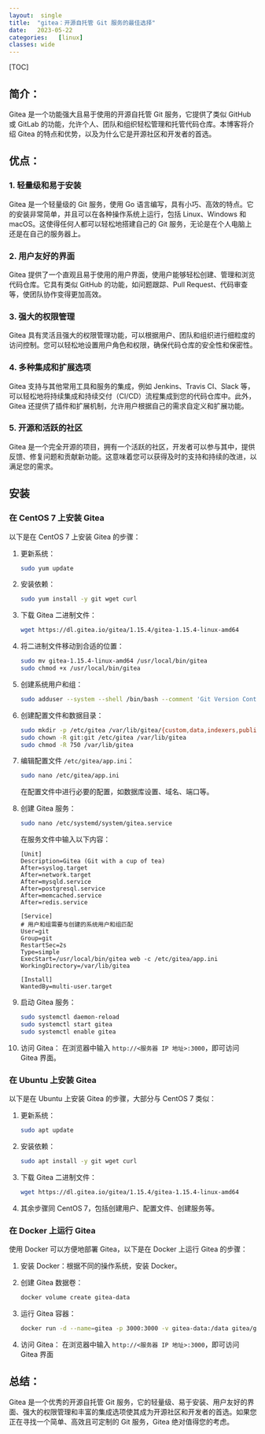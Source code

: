 ```yaml
---
layout:  single
title:  "gitea：开源自托管 Git 服务的最佳选择"
date:   2023-05-22 
categories:   [linux]
classes: wide
---
```




[TOC]



## 简介： 

Gitea 是一个功能强大且易于使用的开源自托管 Git 服务，它提供了类似 GitHub 或 GitLab 的功能，允许个人、团队和组织轻松管理和托管代码仓库。本博客将介绍 Gitea 的特点和优势，以及为什么它是开源社区和开发者的首选。

## 优点：

### 1. 轻量级和易于安装

Gitea 是一个轻量级的 Git 服务，使用 Go 语言编写，具有小巧、高效的特点。它的安装非常简单，并且可以在各种操作系统上运行，包括 Linux、Windows 和 macOS。这使得任何人都可以轻松地搭建自己的 Git 服务，无论是在个人电脑上还是在自己的服务器上。

### 2. 用户友好的界面

Gitea 提供了一个直观且易于使用的用户界面，使用户能够轻松创建、管理和浏览代码仓库。它具有类似 GitHub 的功能，如问题跟踪、Pull Request、代码审查等，使团队协作变得更加高效。

### 3. 强大的权限管理

Gitea 具有灵活且强大的权限管理功能，可以根据用户、团队和组织进行细粒度的访问控制。您可以轻松地设置用户角色和权限，确保代码仓库的安全性和保密性。

### 4. 多种集成和扩展选项

Gitea 支持与其他常用工具和服务的集成，例如 Jenkins、Travis CI、Slack 等，可以轻松地将持续集成和持续交付（CI/CD）流程集成到您的代码仓库中。此外，Gitea 还提供了插件和扩展机制，允许用户根据自己的需求自定义和扩展功能。

### 5. 开源和活跃的社区

Gitea 是一个完全开源的项目，拥有一个活跃的社区，开发者可以参与其中，提供反馈、修复问题和贡献新功能。这意味着您可以获得及时的支持和持续的改进，以满足您的需求。

## 安装

### 在 CentOS 7 上安装 Gitea

以下是在 CentOS 7 上安装 Gitea 的步骤：

1. 更新系统：

   ```bash
   sudo yum update
   ```

2. 安装依赖：

   ```bash
   sudo yum install -y git wget curl
   ```

3. 下载 Gitea 二进制文件：

   ```bash
   wget https://dl.gitea.io/gitea/1.15.4/gitea-1.15.4-linux-amd64
   ```

4. 将二进制文件移动到合适的位置：

   ```bash
   sudo mv gitea-1.15.4-linux-amd64 /usr/local/bin/gitea
   sudo chmod +x /usr/local/bin/gitea
   ```

5. 创建系统用户和组：

   ```bash
   sudo adduser --system --shell /bin/bash --comment 'Git Version Control' --user-group --home-dir /home/git git
   ```

6. 创建配置文件和数据目录：

   ```bash
   sudo mkdir -p /etc/gitea /var/lib/gitea/{custom,data,indexers,public,log}
   sudo chown -R git:git /etc/gitea /var/lib/gitea
   sudo chmod -R 750 /var/lib/gitea
   ```

7. 编辑配置文件 `/etc/gitea/app.ini`：

   ```bash
   sudo nano /etc/gitea/app.ini
   ```

   在配置文件中进行必要的配置，如数据库设置、域名、端口等。

8. 创建 Gitea 服务：

   ```bash
   sudo nano /etc/systemd/system/gitea.service
   ```

   在服务文件中输入以下内容：

   ```
   [Unit]
   Description=Gitea (Git with a cup of tea)
   After=syslog.target
   After=network.target
   After=mysqld.service
   After=postgresql.service
   After=memcached.service
   After=redis.service
   
   [Service]
   # 用户和组需要与创建的系统用户和组匹配
   User=git
   Group=git
   RestartSec=2s
   Type=simple
   ExecStart=/usr/local/bin/gitea web -c /etc/gitea/app.ini
   WorkingDirectory=/var/lib/gitea
   
   [Install]
   WantedBy=multi-user.target
   ```

9. 启动 Gitea 服务：

   ```bash
   sudo systemctl daemon-reload
   sudo systemctl start gitea
   sudo systemctl enable gitea
   ```

10. 访问 Gitea： 在浏览器中输入 `http://<服务器 IP 地址>:3000`，即可访问 Gitea 界面。

### 在 Ubuntu 上安装 Gitea

以下是在 Ubuntu 上安装 Gitea 的步骤，大部分与 CentOS 7 类似：

1. 更新系统：

   ```bash
   sudo apt update
   ```

2. 安装依赖：

   ```bash
   sudo apt install -y git wget curl
   ```

3. 下载 Gitea 二进制文件：

   ```bash
   wget https://dl.gitea.io/gitea/1.15.4/gitea-1.15.4-linux-amd64
   ```

4. 其余步骤同 CentOS 7，包括创建用户、配置文件、创建服务等。

### 在 Docker 上运行 Gitea

使用 Docker 可以方便地部署 Gitea，以下是在 Docker 上运行 Gitea 的步骤：

1. 安装 Docker：根据不同的操作系统，安装 Docker。

2. 创建 Gitea 数据卷：

   ```bash
   docker volume create gitea-data
   ```

3. 运行 Gitea 容器：

   ```bash
   docker run -d --name=gitea -p 3000:3000 -v gitea-data:/data gitea/gitea:1.15.4
   ```

4. 访问 Gitea： 在浏览器中输入 `http://<服务器 IP 地址>:3000`，即可访问 Gitea 界面





## 总结：

 Gitea 是一个优秀的开源自托管 Git 服务，它的轻量级、易于安装、用户友好的界面、强大的权限管理和丰富的集成选项使其成为开源社区和开发者的首选。如果您正在寻找一个简单、高效且可定制的 Git 服务，Gitea 绝对值得您的考虑。